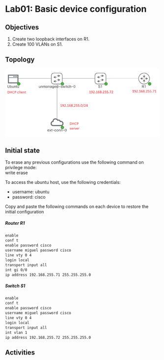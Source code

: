 # Lab01: Basic device configuration  

## Objectives

1. Create two loopback interfaces on R1.
2. Create 100 VLANs on S1.

## Topology

![Topology](/lab01/lab01.PNG)

## Initial state

To erase any previous configurations use the following command on privilege mode:  
    write erase  

To access the ubuntu host, use the following credentials:  
- username: ubuntu
- password: cisco

Copy and paste the following commands on each device to restore the initial configuration  

##### Router R1
    enable
    conf t
    enable password cisco
    username miguel password cisco
    line vty 0 4
    login local
    transport input all
    int gi 0/0
    ip address 192.168.255.71 255.255.255.0

##### Switch S1
    enable
    conf t
    enable password cisco
    username miguel password cisco
    line vty 0 4
    login local
    transport input all
    int vlan 1
    ip address 192.168.255.72 255.255.255.0

## Activities
